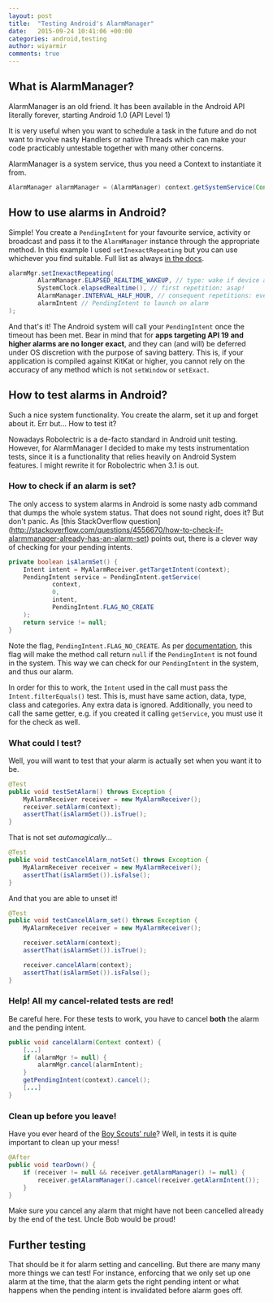 ```yaml
---
layout: post
title:  "Testing Android's AlarmManager"
date:   2015-09-24 10:41:06 +00:00
categories: android,testing
author: wiyarmir
comments: true
---
```


## What is AlarmManager?

AlarmManager is an old friend. It has been available in the Android API literally forever,
starting Android 1.0 (API Level 1)

It is very useful when you want to schedule a task in the future and do not want to involve nasty
Handlers or native Threads which can make your code practicably untestable together with many other
 concerns.

AlarmManager is a system service, thus you need a Context to instantiate it from.

```java
AlarmManager alarmManager = (AlarmManager) context.getSystemService(Context.ALARM_SERVICE);
```

## How to use alarms in Android?

Simple! You create a `PendingIntent` for your favourite service, activity or broadcast and pass it
to the `AlarmManager` instance through the appropriate method. In this example I used `setInexactRepeating`
but you can use whichever you find suitable. Full list as always
[in the docs](http://developer.android.com/reference/android/app/AlarmManager.html#pubmethods).

```java
alarmMgr.setInexactRepeating(
        AlarmManager.ELAPSED_REALTIME_WAKEUP, // type: wake if device asleep
        SystemClock.elapsedRealtime(), // first repetition: asap!
        AlarmManager.INTERVAL_HALF_HOUR, // consequent repetitions: every half hour
        alarmIntent // PendingIntent to launch on alarm
);
```

And that's it! The Android system will call your `PendingIntent` once the timeout has been met.
Bear in mind that for **apps targeting API 19 and higher alarms are no longer exact**, and they can (and
will) be deferred under OS discretion with the purpose of saving battery. This is, if your application
is compiled against KitKat or higher, you cannot rely on the accuracy of any method which is not
`setWindow` or `setExact`.

## How to test alarms in Android?

Such a nice system functionality. You create the alarm, set it up and forget about it. Err but...
How to test it?

Nowadays Robolectric is a de-facto standard in Android unit testing. However, for AlarmManager I
decided to make my tests instrumentation tests, since it is a functionality that relies heavily on
 Android System features. I might rewrite it for Robolectric when 3.1 is out.

### How to check if an alarm is set?

The only access to system alarms in Android is some nasty adb command that dumps the whole system status.
That does not sound right, does it? But don't panic. As [this StackOverflow question]
(http://stackoverflow.com/questions/4556670/how-to-check-if-alarmmanager-already-has-an-alarm-set)
points out, there is a clever way of checking for your pending intents.

```java
private boolean isAlarmSet() {
    Intent intent = MyAlarmReceiver.getTargetIntent(context);
    PendingIntent service = PendingIntent.getService(
            context,
            0,
            intent,
            PendingIntent.FLAG_NO_CREATE
    );
    return service != null;
}
```

Note the flag, `PendingIntent.FLAG_NO_CREATE`. As per [documentation](), this flag will make the
 method call return `null` if the `PendingIntent` is not found in the system. This way we can check
 for our `PendingIntent` in the system, and thus our alarm.

In order for this to work, the `Intent` used in the call must pass the `Intent.filterEquals()` test.
This is, must have same action, data, type, class and categories. Any extra data is ignored. Additionally,
you need to call the same getter, e.g. if you created it calling `getService`, you must use it for
the check as well.

### What could I test?

Well, you will want to test that your alarm is actually set when you want it to be.

```java
@Test
public void testSetAlarm() throws Exception {
    MyAlarmReceiver receiver = new MyAlarmReceiver();
    receiver.setAlarm(context);
    assertThat(isAlarmSet()).isTrue();
}
```

That is not set *automagically*...

```java
@Test
public void testCancelAlarm_notSet() throws Exception {
    MyAlarmReceiver receiver = new MyAlarmReceiver();
    assertThat(isAlarmSet()).isFalse();
}
```

And that you are able to unset it!

```java
@Test
public void testCancelAlarm_set() throws Exception {
    MyAlarmReceiver receiver = new MyAlarmReceiver();

    receiver.setAlarm(context);
    assertThat(isAlarmSet()).isTrue();

    receiver.cancelAlarm(context);
    assertThat(isAlarmSet()).isFalse();
}
```

### Help! All my cancel-related tests are red!

Be careful here. For these tests to work, you have to cancel **both** the alarm and the pending intent.

```java
public void cancelAlarm(Context context) {
	[...]
    if (alarmMgr != null) {
        alarmMgr.cancel(alarmIntent);
    }
    getPendingIntent(context).cancel();
    [...]
}
```

### Clean up before you leave!

Have you ever heard of the [Boy Scouts' rule](http://programmer.97things.oreilly.com/wiki/index.php/The_Boy_Scout_Rule)?
Well, in tests it is quite important to clean up your mess!

```java
@After
public void tearDown() {
    if (receiver != null && receiver.getAlarmManager() != null) {
        receiver.getAlarmManager().cancel(receiver.getAlarmIntent());
    }
}
```

Make sure you cancel any alarm that might have not been cancelled already by the end of the test.
Uncle Bob would be proud!

## Further testing

That should be it for alarm setting and cancelling. But there are many many more things we can test!
For instance, enforcing that we only set up one alarm at the time, that the alarm gets the right
pending intent or what happens when the pending intent is invalidated before alarm goes off.
